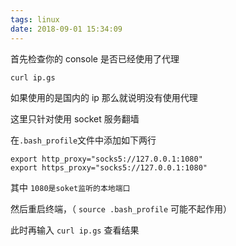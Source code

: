 ```yaml
---
tags: linux
date: 2018-09-01 15:34:09
---
```


首先检查你的 console 是否已经使用了代理

```shell
curl ip.gs
```

如果使用的是国内的 ip 那么就说明没有使用代理

这里只针对使用 socket 服务翻墙

在`.bash_profile`文件中添加如下两行

```shell
export http_proxy="socks5://127.0.0.1:1080"
export https_proxy="socks5://127.0.0.1:1080"
```

其中 `1080是soket监听的本地端口`

然后重启终端，（ `source .bash_profile` 可能不起作用）

此时再输入 `curl ip.gs` 查看结果
